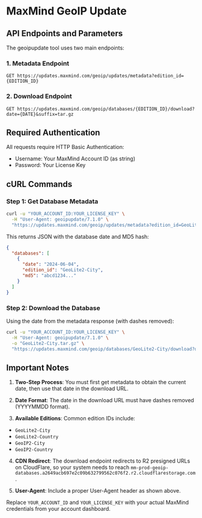 # MaxMind GeoIP Update

## API Endpoints and Parameters

The geoipupdate tool uses two main endpoints:

### 1. Metadata Endpoint

```http
GET https://updates.maxmind.com/geoip/updates/metadata?edition_id={EDITION_ID}
```

### 2. Download Endpoint

```http
GET https://updates.maxmind.com/geoip/databases/{EDITION_ID}/download?date={DATE}&suffix=tar.gz
```

## Required Authentication

All requests require HTTP Basic Authentication:

- Username: Your MaxMind Account ID (as string)
- Password: Your License Key

## cURL Commands

### Step 1: Get Database Metadata

```bash
curl -u "YOUR_ACCOUNT_ID:YOUR_LICENSE_KEY" \
  -H "User-Agent: geoipupdate/7.1.0" \
  "https://updates.maxmind.com/geoip/updates/metadata?edition_id=GeoLite2-City"
```

This returns JSON with the database date and MD5 hash:

```json
{
  "databases": [
    {
      "date": "2024-06-04",
      "edition_id": "GeoLite2-City",
      "md5": "abcd1234..."
    }
  ]
}
```

### Step 2: Download the Database

Using the date from the metadata response (with dashes removed):

```bash
curl -u "YOUR_ACCOUNT_ID:YOUR_LICENSE_KEY" \
  -H "User-Agent: geoipupdate/7.1.0" \
  -o "GeoLite2-City.tar.gz" \
  "https://updates.maxmind.com/geoip/databases/GeoLite2-City/download?date=20240604&suffix=tar.gz"
```

## Important Notes

1. **Two-Step Process**: You must first get metadata to obtain the current date, then use that date in the download URL.

2. **Date Format**: The date in the download URL must have dashes removed (YYYYMMDD format).

3. **Available Editions**: Common edition IDs include:

- `GeoLite2-City`
- `GeoLite2-Country`
- `GeoIP2-City`
- `GeoIP2-Country`

4. **CDN Redirect**: The download endpoint redirects to R2 presigned URLs on CloudFlare, so your system needs to reach `mm-prod-geoip-databases.a2649acb697e2c09b632799562c076f2.r2.cloudflarestorage.com`.

5. **User-Agent**: Include a proper User-Agent header as shown above.

Replace `YOUR_ACCOUNT_ID` and `YOUR_LICENSE_KEY` with your actual MaxMind credentials from your account dashboard.
